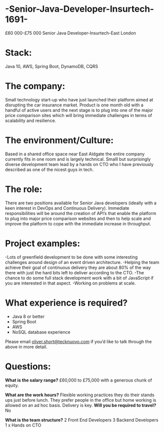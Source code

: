 # -Senior-Java-Developer-Insurtech-1691-
£60 000-£75 000 Senior Java Developer-Insurtech-East London 
# Stack: 
Java 10, AWS, Spring Boot, DynamoDB, CQRS 

# The company: 
Small technology start-up who have just launched their platform aimed at disrupting the car insurance market. Product is one month old with a handful of active users and the next stage is to plug into one of the major price comparison sites which will bring immediate challenges in terms of scalability and resilience. 

# The environment/Culture: 
Based in a shared office space near East Aldgate the entire company currently fits in one room and is largely technical. Smalll but surprisingly diverse development team lead by a hands on CTO who I have previously described as one of the nicest guys in tech.  

# The role: 
There are two positions available for Senior Java developers (ideally with a keen interest in DevOps and Continuous Delivery). Immediate responsibilities will be around the creation of API’s that enable the platform to plug into major price comparison websites and then to help scale and improve the platform to cope with the immediate increase in throughput.  

# Project examples: 

-Lots of greenfield development to be done with some interesting challenges around design of an event driven architecture.
-Helping the team achieve their goal of continuous delivery they are about 80% of the way there with just the hard bits left to deliver according to the CTO. 
-The chance to do some full stack development work with a bit of JavaScript if you are interested in that aspect. 
-Working on problems at scale. 

# What experience is required?

-	Java 8 or better 
-	Spring Boot 
-	AWS
-	NoSQL database experience 

Please email oliver.short@tecknuovo.com if you’d like to talk through the above in more detail.

# Questions:
**What is the salary range?**
£60,000 to £75,000 with a generous chunk of equity. 

**What are the work hours?**
Flexible working practices they do their stands ups just before lunch. They prefer people in the office but home working is allowed on an ad hoc basis. Delivery is key.
**Will you be required to travel?** 
No

**What is the team structure?**
2 Front End Developers 
3 Backend Developers
1 x Hands on CTO 

